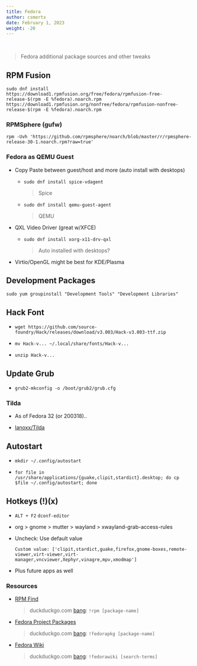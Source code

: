 ```yaml
---
title: Fedora
author: csmertx
date: February 1, 2023
weight: -20
---
```


<br />

> Fedora additional package sources and other tweaks

## RPM Fusion

```
sudo dnf install https://download1.rpmfusion.org/free/fedora/rpmfusion-free-release-$(rpm -E %fedora).noarch.rpm https://download1.rpmfusion.org/nonfree/fedora/rpmfusion-nonfree-release-$(rpm -E %fedora).noarch.rpm
```

### RPMSphere (gufw)
```rpm -Uvh 'https://github.com/rpmsphere/noarch/blob/master/r/rpmsphere-release-30-1.noarch.rpm?raw=true'```

### Fedora as QEMU Guest

- Copy Paste between guest/host and more (auto install with desktops)

    - ```sudo dnf install spice-vdagent```
        
        > Spice

    - ```sudo dnf install qemu-guest-agent```
    
        > QEMU

- QXL Video Driver (great w/XFCE)

    - ```sudo dnf install xorg-x11-drv-qxl```
    
        > Auto installed with desktops?

- Virtio/OpenGL might be best for KDE/Plasma

## Development Packages

```sudo yum groupinstall "Development Tools" "Development Libraries"```

## Hack Font

- ```wget https://github.com/source-foundry/Hack/releases/download/v3.003/Hack-v3.003-ttf.zip```

- ```mv Hack-v... ~/.local/share/fonts/Hack-v...```

- ```unzip Hack-v...```

## Update Grub

- ```grub2-mkconfig -o /boot/grub2/grub.cfg```

### Tilda

- As of Fedora 32 (or 200318)..

- [lanoxx/Tilda](https://github.com/lanoxx/tilda)

## Autostart

- ```mkdir ~/.config/autostart```

- ```for file in /usr/share/applications/{guake,clipit,stardict}.desktop; do cp $file ~/.config/autostart; done```

## Hotkeys (!)(x)

- ```ALT + F2``` ```dconf-editor```

- org > gnome > mutter > wayland > xwayland-grab-access-rules

- Uncheck: Use default value

    ```
    Custom value: ['clipit,stardict,guake,firefox,gnome-boxes,remote-viewer,virt-viewer,virt-manager,vncviewer,Xephyr,vinagre,mpv,xmodmap']
    ```

- Plus future apps as well

### Resources

- [RPM Find](https://rpmfind.net)
    
    > duckduckgo.com [bang](https://duckduckgo.com/bangs): ```!rpm [package-name]```

- [Fedora Project Packages](https://apps.fedoraproject.org/packages)

    > duckduckgo.com [bang](https://duckduckgo.com/bangs): ```!fedorapkg [package-name]```

- [Fedora Wiki](https://fedoraproject.org/wiki) 

    > duckduckgo.com [bang](https://duckduckgo.com/bangs): ```!fedorawiki [search-terms]```
